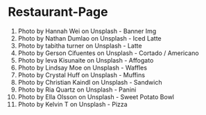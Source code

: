 # Restaurant-Page

1. Photo by Hannah Wei on Unsplash - Banner Img
2. Photo by Nathan Dumlao on Unsplash - Iced Latte
3. Photo by tabitha turner on Unsplash - Latte
4. Photo by Gerson Cifuentes on Unsplash - Cortado / Americano
5. Photo by Ieva Kisunaite on Unsplash - Affogato
6. Photo by Lindsay Moe on Unsplash - Waffles
7. Photo by Crystal Huff on Unsplash - Muffins
8. Photo by Christian Kaindl on Unsplash - Sandwich
9. Photo by Ria Quartz on Unsplash - Panini
10. Photo by Ella Olsson on Unsplash - Sweet Potato Bowl
11. Photo by Kelvin T on Unsplash - Pizza

